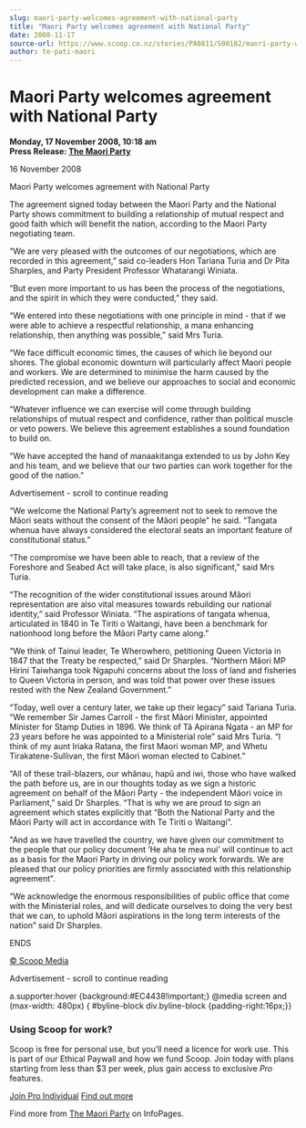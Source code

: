```yaml
---
slug: maori-party-welcomes-agreement-with-national-party
title: "Maori Party welcomes agreement with National Party"
date: 2008-11-17
source-url: https://www.scoop.co.nz/stories/PA0811/S00182/maori-party-welcomes-agreement-with-national-party.htm
author: te-pati-maori
---
```

Maori Party welcomes agreement with National Party
==================================================

**Monday, 17 November 2008, 10:18 am**  
**Press Release: [The Maori Party](https://info.scoop.co.nz/The_Maori_Party)**

16 November 2008

Maori Party welcomes agreement with National Party

The agreement signed today between the Maori Party and the National Party shows commitment to building a relationship of mutual respect and good faith which will benefit the nation, according to the Maori Party negotiating team.

“We are very pleased with the outcomes of our negotiations, which are recorded in this agreement,” said co-leaders Hon Tariana Turia and Dr Pita Sharples, and Party President Professor Whatarangi Winiata.

“But even more important to us has been the process of the negotiations, and the spirit in which they were conducted,” they said.

“We entered into these negotiations with one principle in mind - that if we were able to achieve a respectful relationship, a mana enhancing relationship, then anything was possible,” said Mrs Turia.

“We face difficult economic times, the causes of which lie beyond our shores. The global economic downturn will particularly affect Maori people and workers. We are determined to minimise the harm caused by the predicted recession, and we believe our approaches to social and economic development can make a difference.

“Whatever influence we can exercise will come through building relationships of mutual respect and confidence, rather than political muscle or veto powers. We believe this agreement establishes a sound foundation to build on.

“We have accepted the hand of manaakitanga extended to us by John Key and his team, and we believe that our two parties can work together for the good of the nation.”

Advertisement - scroll to continue reading





“We welcome the National Party’s agreement not to seek to remove the Mâori seats without the consent of the Mâori people” he said. “Tangata whenua have always considered the electoral seats an important feature of constitutional status.”

“The compromise we have been able to reach, that a review of the Foreshore and Seabed Act will take place, is also significant,” said Mrs Turia.

“The recognition of the wider constitutional issues around Mâori representation are also vital measures towards rebuilding our national identity,” said Professor Winiata. “The aspirations of tangata whenua, articulated in 1840 in Te Tiriti o Waitangi, have been a benchmark for nationhood long before the Mâori Party came along.”

“We think of Tainui leader, Te Wherowhero, petitioning Queen Victoria in 1847 that the Treaty be respected,” said Dr Sharples. “Northern Mâori MP Hirini Taiwhanga took Ngapuhi concerns about the loss of land and fisheries to Queen Victoria in person, and was told that power over these issues rested with the New Zealand Government.”

“Today, well over a century later, we take up their legacy” said Tariana Turia. “We remember Sir James Carroll - the first Mâori Minister, appointed Minister for Stamp Duties in 1896. We think of Tâ Apirana Ngata - an MP for 23 years before he was appointed to a Ministerial role” said Mrs Turia. “I think of my aunt Iriaka Ratana, the first Maori woman MP, and Whetu Tirakatene-Sullivan, the first Mâori woman elected to Cabinet.”

“All of these trail-blazers, our whânau, hapû and iwi, those who have walked the path before us, are in our thoughts today as we sign a historic agreement on behalf of the Mâori Party - the independent Mâori voice in Parliament,” said Dr Sharples. “That is why we are proud to sign an agreement which states explicitly that “Both the National Party and the Mâori Party will act in accordance with Te Tiriti o Waitangi”.

"And as we have travelled the country, we have given our commitment to the people that our policy document ‘He aha te mea nui’ will continue to act as a basis for the Maori Party in driving our policy work forwards. We are pleased that our policy priorities are firmly associated with this relationship agreement".

“We acknowledge the enormous responsibilities of public office that come with the Ministerial roles, and will dedicate ourselves to doing the very best that we can, to uphold Mâori aspirations in the long term interests of the nation” said Dr Sharples.

ENDS  

[© Scoop Media](http://www.scoop.co.nz/about/terms.html)  

Advertisement - scroll to continue reading



a.supporter:hover {background:#EC4438!important;} @media screen and (max-width: 480px) { #byline-block div.byline-block {padding-right:16px;}}

### Using Scoop for work?

Scoop is free for personal use, but you’ll need a licence for work use. This is part of our Ethical Paywall and how we fund Scoop. Join today with plans starting from less than $3 per week, plus gain access to exclusive _Pro_ features.  
  
[Join Pro Individual](https://pro.scoop.co.nz/Individual/?from=ProIn24) [Find out more](https://pro.scoop.co.nz/using-scoop-for-work/?from=ProIn24)

Find more from [The Maori Party](https://info.scoop.co.nz/The_Maori_Party) on InfoPages.